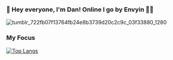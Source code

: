 ### 👋 Hey everyone, I'm Dan! Online I go by Envyin 😶‍🌫️

![tumblr_722fb07f13764fb24e8b3739d20c2c9c_03f33880_1280](https://user-images.githubusercontent.com/100398431/156291403-6740f6b0-a65e-473a-9058-3be20e6cb30b.gif)



### My Focus
[![Top Langs](https://github-readme-stats.vercel.app/api/top-langs/?username=anuraghazra&layout=compact)](https://github.com/anuraghazra/github-readme-stats)
